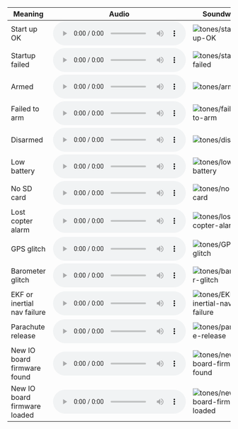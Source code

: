 | Meaning | Audio | Soundwave |
|---------|-------|-----------|
| Start up OK | <audio controls><source src="tones/start-up-OK.mp3" type="audio/mp3"></audio> | ![tones/start-up-OK](start-up-OK.png) |
| Startup failed | <audio controls><source src="tones/startup-failed.mp3" type="audio/mp3"></audio> | ![tones/startup-failed](startup-failed.png) |
| Armed | <audio controls><source src="tones/armed.mp3" type="audio/mp3"></audio> | ![tones/armed](armed.png) |
| Failed to arm | <audio controls><source src="tones/failed-to-arm.mp3" type="audio/mp3"></audio> | ![tones/failed-to-arm](failed-to-arm.png) |
| Disarmed | <audio controls><source src="tones/disarmed.mp3" type="audio/mp3"></audio> | ![tones/disarmed](disarmed.png) |
| Low battery | <audio controls><source src="tones/low-battery.mp3" type="audio/mp3"></audio> | ![tones/low-battery](low-battery.png) |
| No SD card | <audio controls><source src="tones/no-SD-card.mp3" type="audio/mp3"></audio> | ![tones/no-SD-card](no-SD-card.png) |
| Lost copter alarm | <audio controls><source src="tones/lost-copter-alarm.mp3" type="audio/mp3"></audio> | ![tones/lost-copter-alarm](lost-copter-alarm.png) |
| GPS glitch | <audio controls><source src="tones/GPS-glitch.mp3" type="audio/mp3"></audio> | ![tones/GPS-glitch](GPS-glitch.png) |
| Barometer glitch | <audio controls><source src="tones/barometer-glitch.mp3" type="audio/mp3"></audio> | ![tones/barometer-glitch](barometer-glitch.png) |
| EKF or inertial nav failure | <audio controls><source src="tones/EKF-or-inertial-nav-failure.mp3" type="audio/mp3"></audio> | ![tones/EKF-or-inertial-nav-failure](EKF-or-inertial-nav-failure.png) |
| Parachute release | <audio controls><source src="tones/parachute-release.mp3" type="audio/mp3"></audio> | ![tones/parachute-release](parachute-release.png) |
| New IO board firmware found | <audio controls><source src="tones/new-IO-board-firmware-found.mp3" type="audio/mp3"></audio> | ![tones/new-IO-board-firmware-found](new-IO-board-firmware-found.png) |
| New IO board firmware loaded | <audio controls><source src="tones/new-IO-board-firmware-loaded.mp3" type="audio/mp3"></audio> | ![tones/new-IO-board-firmware-loaded](new-IO-board-firmware-loaded.png) |
